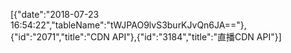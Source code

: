 [{"date":"2018-07-23 16:54:22","tableName":"tWJPAO9lvS3burKJvQn6JA=="},{"id":"2071","title":"CDN API"},{"id":"3184","title":"直播CDN  API"}]